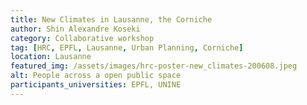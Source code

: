 ```yaml
---
title: New Climates in Lausanne, the Corniche
author: Shin Alexandre Koseki
category: Collaborative workshop
tag: [HRC, EPFL, Lausanne, Urban Planning, Corniche]
location: Lausanne
featured_img: /assets/images/hrc-poster-new_climates-200608.jpeg
alt: People across a open public space
participants_universities: EPFL, UNINE
---
```



